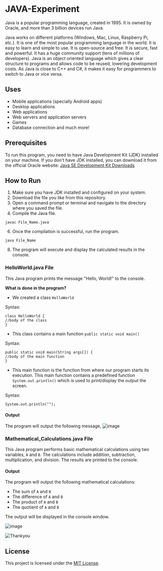 # JAVA-Experiment

Java is a popular programming language, created in 1995.
It is owned by Oracle, and more than 3 billion devices run Java.

Java works on different platforms (Windows, Mac, Linux, Raspberry Pi, etc.).
It is one of the most popular programming language in the world.
It is easy to learn and simple to use.
It is open-source and free.
It is secure, fast and powerful.
It has a huge community support (tens of millions of developers).
Java is an object oriented language which gives a clear structure to programs and allows code to be reused, lowering development costs.
As Java is close to C++ and C#, it makes it easy for programmers to switch to Java or vice versa.

## Uses
- Mobile applications (specially Android apps)
- Desktop applications
- Web applications
- Web servers and application servers
- Games
- Database connection and much more!

## Prerequisites

To run this program, you need to have Java Development Kit (JDK) installed on your machine. If you don't have JDK installed, you can download it from the official Oracle website: [Java SE Development Kit Downloads](https://www.oracle.com/java/technologies/javase-jdk14-downloads.html)

## How to Run

1. Make sure you have JDK installed and configured on your system.
2. Download the file you like from this repository.
3. Open a command prompt or terminal and navigate to the directory where you saved the file.
4. Compile the Java file.
```
javac File_Name.java
```
6. Once the compilation is successful, run the program.
```
java File_Name
```
8. The program will execute and display the calculated results in the console.

### HelloWorld.java File

This Java program prints the message "Hello, World!" to the console.

**What is done in the program?**
- We created a class `HelloWorld`

Syntax:
```
class HelloWorld {
//body of the class
}
```

- This class contains a main function `public static void main()`

Syntax:
```
public static void main(String args[]) {
//body of the main function
}
```

- This main function is the function from where our program starts its execution. This main function contains a predefined function `System.out.println()` which is used to print/display the output the screen.

Syntax:
```
System.out.println("");
```

#### Output

The program will output the following message,
![image](https://github.com/Shubham-Diwadkar/JAVA-EXPERIMENT/assets/125255910/bcd9cc74-3baa-402e-9883-f58fb096254f)

### Mathematical_Calculations.java File

This Java program performs basic mathematical calculations using two variables, `A` and `B`. The calculations include addition, subtraction, multiplication, and division. The results are printed to the console.

#### Output

The program will output the following mathematical calculations:

- The sum of `A` and `B`
- The difference of `A` and `B`
- The product of `A` and `B`
- The quotient of `A` and `B`

The output will be displayed in the console window.

![image](https://github.com/Shubham-Diwadkar/JAVA-EXPERIMENT/assets/125255910/a847e0b5-8a32-4ec3-89ba-d08016e4047e)

![Thankyou](https://github.com/Shubham-Diwadkar/JAVA-EXPERIMENT/assets/125255910/a267e3dd-26ac-4472-9c3e-54d8e0425868)

## License

This project is licensed under the [MIT License](LICENSE).
